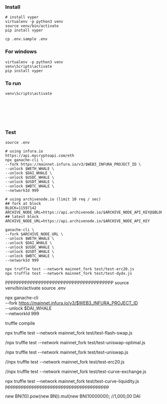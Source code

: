 ### Install

```shell
# install vyper
virtualenv -p python3 venv
source venv/bin/activate
pip install vyper

cp .env.sample .env
```

### For windows

```
virtualenv -p python3 venv
venv\Scripts\activate
pip install vyper

```

### To run

```
venv\Scripts\activate







```

### Test

```shell
source .env

# using infura.io
https://api.mycryptoapi.com/eth
npx ganache-cli \
--fork https://mainnet.infura.io/v3/$WEB3_INFURA_PROJECT_ID \
--unlock $WETH_WHALE \
--unlock $DAI_WHALE \
--unlock $USDC_WHALE \
--unlock $USDT_WHALE \
--unlock $WBTC_WHALE \
--networkId 999

# using archivenode.io (limit 10 req / sec)
## fork at block
BLOCK=11597142
ARCHIVE_NODE_URL=https://api.archivenode.io/$ARCHIVE_NODE_API_KEY@$BLOCK
## latest block
ARCHIVE_NODE_URL=https://api.archivenode.io/$ARCHIVE_NODE_API_KEY

ganache-cli \
--fork $ARCHIVE_NODE_URL \
--unlock $WETH_WHALE \
--unlock $DAI_WHALE \
--unlock $USDC_WHALE \
--unlock $USDT_WHALE \
--unlock $WBTC_WHALE \
--networkId 999

npx truffle test --network mainnet_fork test/test-erc20.js
npx truffle test --network mainnet_fork test/test-dydx.js

```

PPPPPPPPPPPPPPPPPPPPPPPPPPPPPPPPPPPPPPP
source venv/bin/activate
source .env


npx ganache-cli \
--fork https://mainnet.infura.io/v3/$WEB3_INFURA_PROJECT_ID \
--unlock $DAI_WHALE \
--networkId 999





truffle compile

npx truffle test --network mainnet_fork test/test-flash-swap.js

/npx truffle test --network mainnet_fork test/test-uniswap-optimal.js

/npx truffle test --network mainnet_fork test/test-uniswap.js

//npx truffle test --network mainnet_fork test/test-erc20.js

//npx truffle test --network mainnet_fork test/test-curve-exchange.js

npx truffle test --network mainnet_fork test/test-curve-liquidity.js
ppppppppppppppppppppppppppppppppppppppp

new BN(10).pow(new BN)).mul(new BN(1000000)); //1,000,00 DAI



